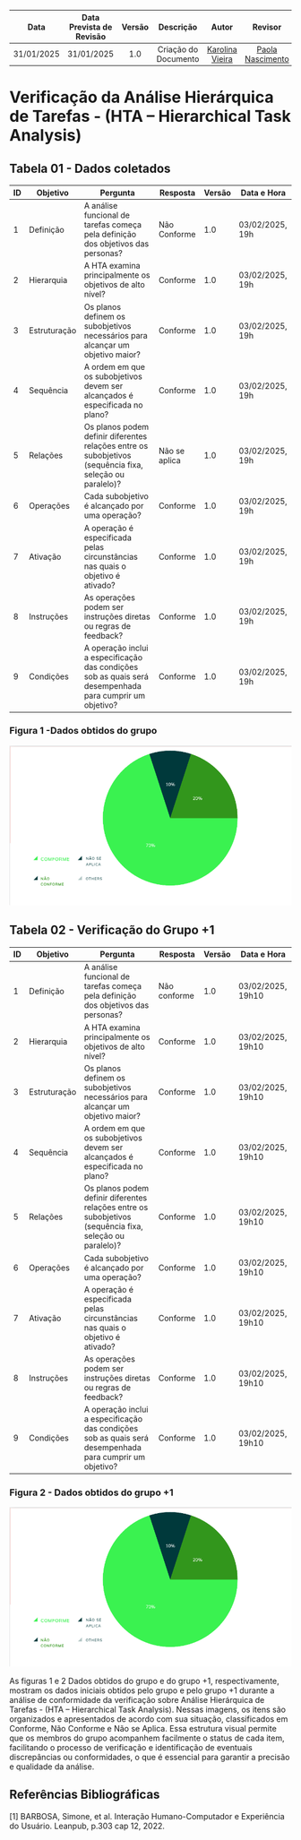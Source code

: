 |    **Data**    | **Data Prevista de Revisão** | **Versão** |        **Descrição**        |                 **Autor**                 |                **Revisor**                 |
|:--------------:|:---------------------------:|:----------:|:---------------------------:|:-----------------------------------------:|:------------------------------------------:|
|  31/01/2025    |        31/01/2025          |    1.0     |     Criação do Documento     | [Karolina Vieira](https://github.com/Karolina91) |  [Paola Nascimento](https://github.com/paolaalim) |

# **Verificação da Análise Hierárquica de Tarefas - (HTA – Hierarchical Task Analysis)**


## Tabela 01 - Dados coletados 

| ID  | Objetivo | Pergunta | Resposta | Versão | Data e Hora |
|-----|----------|----------|----------|--------|-------------|
| 1   | Definição | A análise funcional de tarefas começa pela definição dos objetivos das personas? | Não Conforme  | 1.0 |03/02/2025, 19h |
| 2   | Hierarquia | A HTA examina principalmente os objetivos de alto nível? | Conforme | 1.0 |03/02/2025, 19h |
| 3   | Estruturação | Os planos definem os subobjetivos necessários para alcançar um objetivo maior? | Conforme | 1.0 |03/02/2025, 19h |
| 4   | Sequência | A ordem em que os subobjetivos devem ser alcançados é especificada no plano? | Conforme | 1.0 |03/02/2025, 19h |
| 5   | Relações | Os planos podem definir diferentes relações entre os subobjetivos (sequência fixa, seleção ou paralelo)? | Não se aplica | 1.0 |03/02/2025, 19h |
| 6   | Operações | Cada subobjetivo é alcançado por uma operação? | Conforme  |1.0   |03/02/2025, 19h|
| 7   | Ativação | A operação é especificada pelas circunstâncias nas quais o objetivo é ativado? | Conforme | 1.0 |03/02/2025, 19h |
| 8   | Instruções | As operações podem ser instruções diretas ou regras de feedback? | Conforme | 1.0 |03/02/2025, 19h |
| 9   | Condições | A operação inclui a especificação das condições sob as quais será desempenhada para cumprir um objetivo? | Conforme | 1.0 |03/02/2025, 19h |

### Figura 1 -Dados obtidos do grupo
![Figura 1 - Dados obtidos do grupo](../assets/images/veri1.png)

## Tabela 02 - Verificação do Grupo +1 

| ID  | Objetivo | Pergunta | Resposta | Versão | Data e Hora |
|-----|----------|----------|----------|--------|-------------|
| 1   | Definição | A análise funcional de tarefas começa pela definição dos objetivos das personas? | Não conforme | 1.0 |03/02/2025, 19h10 |
| 2   | Hierarquia | A HTA examina principalmente os objetivos de alto nível? | Conforme | 1.0 |03/02/2025, 19h10 |
| 3   | Estruturação | Os planos definem os subobjetivos necessários para alcançar um objetivo maior? | Conforme | 1.0 |03/02/2025, 19h10 |
| 4   | Sequência | A ordem em que os subobjetivos devem ser alcançados é especificada no plano? | Conforme  | 1.0 |03/02/2025, 19h10 |
| 5   | Relações | Os planos podem definir diferentes relações entre os subobjetivos (sequência fixa, seleção ou paralelo)? | Conforme  | 1.0 |03/02/2025, 19h10 |
| 6   | Operações | Cada subobjetivo é alcançado por uma operação? | Conforme |1.0   |03/02/2025, 19h10|
| 7   | Ativação | A operação é especificada pelas circunstâncias nas quais o objetivo é ativado? |  Conforme | 1.0 |03/02/2025, 19h10 |
| 8   | Instruções | As operações podem ser instruções diretas ou regras de feedback? |Conforme  | 1.0 |03/02/2025, 19h10 |
| 9   | Condições | A operação inclui a especificação das condições sob as quais será desempenhada para cumprir um objetivo? | Conforme | 1.0 |03/02/2025, 19h10 |

### Figura 2 - Dados obtidos do grupo +1 
![Figura 1 - Dados obtidos do grupo +1 ](../assets/images/veri1.png)

As figuras 1 e 2 Dados obtidos do grupo e do grupo +1, respectivamente, mostram os dados iniciais obtidos pelo grupo e pelo grupo +1 durante a análise de conformidade da verificação sobre  Análise Hierárquica de Tarefas - (HTA – Hierarchical Task Analysis). Nessas imagens, os itens são organizados e apresentados de acordo com sua situação, classificados em Conforme, Não Conforme e Não se Aplica. Essa estrutura visual permite que os membros do grupo acompanhem facilmente o status de cada item, facilitando o processo de verificação e identificação de eventuais discrepâncias ou conformidades, o que é essencial para garantir a precisão e qualidade da análise. 


## Referências Bibliográficas

[1] BARBOSA, Simone, et al. Interação Humano-Computador e Experiência do Usuário. Leanpub, p.303  cap 12, 2022.